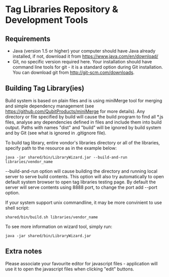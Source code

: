 # Tag Libraries Repository & Development Tools

## Requirements
- Java (version 1.5 or higher) your computer should have Java already installed, if not, download it from https://www.java.com/en/download/
- Git, no specific version required here. Your installation should have command line tools for git - it is a standard option during Git installation. You can download git from http://git-scm.com/downloads.

## Building Tag Library(ies)
Build system is based on plain files and is using miniMerge tool for merging and simple dependency management (see https://github.com/QubitProducts/miniMerge for more details). Any directory or file specified by build will cause the build program to find all *.js files, analyse any dependencies defined in files and include them into build output. Paths with names "dist" and "build" will be ignored by build system and by Git (see what is ignored in .gitignore file).

To build tag library, entire vondor's libraries directory or all of the libraries, specify path to the resource as in the example below:

```
java -jar shared/bin/LibraryWizard.jar --build-and-run libraries/vendor_name
```

--build-and-run option will cause building the directory and running local server to serve build contents.
This option will also try automatically to open default system browser to open tag libraries testing page.
By default the server will serve contents using 8888 port, to change the port add --port <port number> option.

If your system support unix commandline, it may be more convinient to use shell script:

```
shared/bin/build.sh libraries/vendor_name
```

To see more information on wizard tool, simply run:

```
java -jar shared/bin/LibraryWizard.jar
```

## Extra notes
Please associate your favourite editor for javascript files - application will use it to open the javascript files when clicking "edit" buttons.
